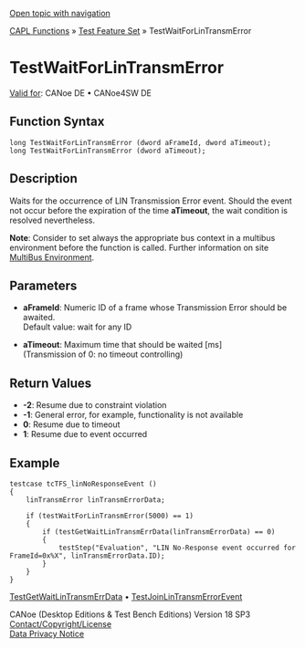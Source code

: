 [Open topic with navigation](../../../../../CANoeDEFamily.htm#Topics/CAPLFunctions/Test/Functions/CAPLfunctionTestWaitForLinTransmError.md)

[CAPL Functions](../../CAPLfunctions.md) » [Test Feature Set](../CAPLfunctionsTFSOverview.md) » TestWaitForLinTransmError

# TestWaitForLinTransmError

[Valid for](../../../Shared/FeatureAvailability.md):  CANoe DE • CANoe4SW DE

## Function Syntax

```plaintext
long TestWaitForLinTransmError (dword aFrameId, dword aTimeout);
long TestWaitForLinTransmError (dword aTimeout);
```

## Description

Waits for the occurrence of LIN Transmission Error event. Should the event not occur before the expiration of the time **aTimeout**, the wait condition is resolved nevertheless.

**Note**: Consider to set always the appropriate bus context in a multibus environment before the function is called. Further information on site [MultiBus Environment](../../../Shared/CAPL/General/TestMultiBusEnvironment.md).

## Parameters

- **aFrameId**: Numeric ID of a frame whose Transmission Error should be awaited.  
  Default value: wait for any ID

- **aTimeout**: Maximum time that should be waited [ms]  
  (Transmission of 0: no timeout controlling)

## Return Values

- **-2**: Resume due to constraint violation
- **-1**: General error, for example, functionality is not available
- **0**: Resume due to timeout
- **1**: Resume due to event occurred

## Example

```plaintext
testcase tcTFS_linNoResponseEvent ()
{
    linTransmError linTransmErrorData;

    if (testWaitForLinTransmError(5000) == 1)
    {
        if (testGetWaitLinTransmErrData(linTransmErrorData) == 0)
        {
            testStep("Evaluation", "LIN No-Response event occurred for FrameId=0x%X", linTransmErrorData.ID);
        }
    }
}
```

[TestGetWaitLinTransmErrData](CAPLfunctionTestGetWaitLinTransmErrData.md) • [TestJoinLinTransmErrorEvent](CAPLfunctionTestJoinLinTransmErrorEvent.md)

CANoe (Desktop Editions & Test Bench Editions) Version 18 SP3  
[Contact/Copyright/License](../../../Shared/ContactCopyrightLicense.md)  
[Data Privacy Notice](https://www.vector.com/int/en/company/get-info/privacy-policy/)
